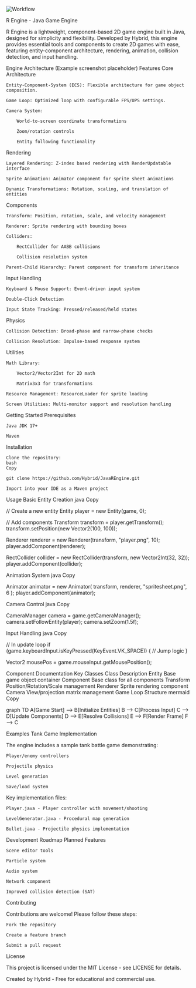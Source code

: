 ![Workflow](Workflow.png)

R Engine - Java Game Engine

R Engine is a lightweight, component-based 2D game engine built in Java, designed for simplicity and flexibility. Developed by Hybrid, this engine provides essential tools and components to create 2D games with ease, featuring entity-component architecture, rendering, animation, collision detection, and input handling.

Engine Architecture
(Example screenshot placeholder)
Features
Core Architecture

    Entity-Component-System (ECS): Flexible architecture for game object composition.

    Game Loop: Optimized loop with configurable FPS/UPS settings.

    Camera System:

        World-to-screen coordinate transformations

        Zoom/rotation controls

        Entity following functionality

Rendering

    Layered Rendering: Z-index based rendering with RenderUpdatable interface

    Sprite Animation: Animator component for sprite sheet animations

    Dynamic Transformations: Rotation, scaling, and translation of entities

Components

    Transform: Position, rotation, scale, and velocity management

    Renderer: Sprite rendering with bounding boxes

    Colliders:

        RectCollider for AABB collisions

        Collision resolution system

    Parent-Child Hierarchy: Parent component for transform inheritance

Input Handling

    Keyboard & Mouse Support: Event-driven input system

    Double-Click Detection

    Input State Tracking: Pressed/released/held states

Physics

    Collision Detection: Broad-phase and narrow-phase checks

    Collision Resolution: Impulse-based response system

Utilities

    Math Library:

        Vector2/Vector2Int for 2D math

        Matrix3x3 for transformations

    Resource Management: ResourceLoader for sprite loading

    Screen Utilities: Multi-monitor support and resolution handling

Getting Started
Prerequisites

    Java JDK 17+

    Maven

Installation

    Clone the repository:
    bash
    Copy

    git clone https://github.com/Hybrid/JavaREngine.git

    Import into your IDE as a Maven project

Usage
Basic Entity Creation
java
Copy

// Create a new entity
Entity player = new Entity(game, 0);

// Add components
Transform transform = player.getTransform();
transform.setPosition(new Vector2(100, 100));

Renderer renderer = new Renderer(transform, "player.png", 10);
player.addComponent(renderer);

RectCollider collider = new RectCollider(transform, new Vector2Int(32, 32));
player.addComponent(collider);

Animation System
java
Copy

Animator animator = new Animator(
    transform, 
    renderer, 
    "spritesheet.png", 
    6
);
player.addComponent(animator);

Camera Control
java
Copy

CameraManager camera = game.getCameraManager();
camera.setFollowEntity(player);
camera.setZoom(1.5f);

Input Handling
java
Copy

// In update loop
if (game.keyboardInput.isKeyPressed(KeyEvent.VK_SPACE)) {
    // Jump logic
}

Vector2 mousePos = game.mouseInput.getMousePosition();

Component Documentation
Key Classes
Class	Description
Entity	Base game object container
Component	Base class for all components
Transform	Position/Rotation/Scale management
Renderer	Sprite rendering component
Camera	View/projection matrix management
Game Loop Structure
mermaid
Copy

graph TD
    A[Game Start] --> B[Initialize Entities]
    B --> C[Process Input]
    C --> D[Update Components]
    D --> E[Resolve Collisions]
    E --> F[Render Frame]
    F --> C

Examples
Tank Game Implementation

The engine includes a sample tank battle game demonstrating:

    Player/enemy controllers

    Projectile physics

    Level generation

    Save/load system

Key implementation files:

    Player.java - Player controller with movement/shooting

    LevelGenerator.java - Procedural map generation

    Bullet.java - Projectile physics implementation

Development Roadmap
Planned Features

    Scene editor tools

    Particle system

    Audio system

    Network component

    Improved collision detection (SAT)

Contributing

Contributions are welcome! Please follow these steps:

    Fork the repository

    Create a feature branch

    Submit a pull request

License

This project is licensed under the MIT License - see LICENSE for details.

Created by Hybrid - Free for educational and commercial use.
